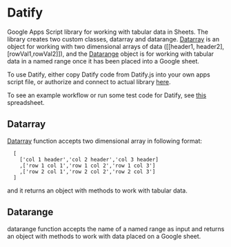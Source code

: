 # Datify
Google Apps Script library for working with tabular data in Sheets. The library creates two custom classes, datarray and datarange. [Datarray](https://github.com/BryanJacques/Datify/blob/main/Datarray.md) is an object for working with two dimensional arrays of data ([[header1, header2],[rowVal1,rowVal2]]), and the [Datarange](https://github.com/BryanJacques/Datify/blob/main/Datarange.md) object is for working with tabular data in a named range once it has been placed into a Google sheet.  

To use Datify, either copy Datify code from Datify.js into your own apps script file, or authorize and connect to actual library [here](https://script.google.com/home/projects/1VYa1E1zFyi2K3mv4plukIeSsOs2AFEVFlPbXUx7yMWA7Wf3TJEAY7V0l/edit).  

To see an example workflow or run some test code for Datify, see [this](https://docs.google.com/spreadsheets/d/1yqm2cw7Ns-agq43lpXYEdRSodg-8CDXqMvIHokN61J8/edit#gid=2137455568) spreadsheet.

## Datarray

[Datarray](https://github.com/BryanJacques/Datify/blob/main/Datarray.md) function accepts two dimensional array in following format:
```
  [
    ['col 1 header','col 2 header','col 3 header]
    ,['row 1 col 1','row 1 col 2','row 1 col 3']
    ,['row 2 col 1','row 2 col 2','row 2 col 3']
  ]
```
and it returns an object with methods to work with tabular data.

## Datarange

datarange function accepts the name of a named range as input and returns an object with methods to work with data placed on a Google sheet.


